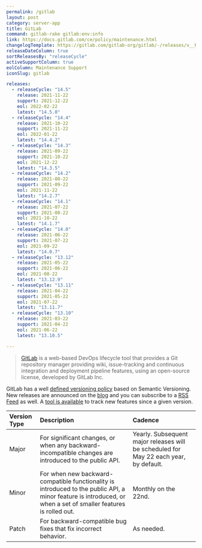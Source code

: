 ```yaml
---
permalink: /gitlab
layout: post
category: server-app
title: GitLab
command: gitlab-rake gitlab:env:info
link: https://docs.gitlab.com/ce/policy/maintenance.html
changelogTemplate: https://gitlab.com/gitlab-org/gitlab/-/releases/v__RELEASE_CYCLE__.0-ee
releaseDateColumn: true
sortReleasesBy: "releaseCycle"
activeSupportColumn: true
eolColumn: Maintenance Support
iconSlug: gitlab

releases:
  - releaseCycle: "14.5"
    release: 2021-11-22
    support: 2021-12-22
    eol: 2022-02-22
    latest: "14.5.0"
  - releaseCycle: "14.4"
    release: 2021-10-22
    support: 2021-11-22
    eol: 2022-01-22
    latest: "14.4.2"
  - releaseCycle: "14.3"
    release: 2021-09-22
    support: 2021-10-22
    eol: 2021-12-22
    latest: "14.3.5"
  - releaseCycle: "14.2"
    release: 2021-08-22
    support: 2021-09-22
    eol: 2021-11-22
    latest: "14.2.7"
  - releaseCycle: "14.1"
    release: 2021-07-22
    support: 2021-08-22
    eol: 2021-10-22
    latest: "14.1.7"
  - releaseCycle: "14.0"
    release: 2021-06-22
    support: 2021-07-22
    eol: 2021-09-22
    latest: "14.0.7"
  - releaseCycle: "13.12"
    release: 2021-05-22
    support: 2021-06-22
    eol: 2021-08-22
    latest: "13.12.9"
  - releaseCycle: "13.11"
    release: 2021-04-22
    support: 2021-05-22
    eol: 2021-07-22
    latest: "13.11.7"
  - releaseCycle: "13.10"
    release: 2021-03-22
    support: 2021-04-22
    eol: 2021-06-22
    latest: "13.10.5"

---
```

> [GitLab](https://about.gitlab.com/) is a web-based DevOps lifecycle tool that provides a Git repository manager providing wiki, issue-tracking and continuous integration and deployment pipeline features, using an open-source license, developed by GitLab Inc.

GitLab has a well [defined versioning policy](https://docs.gitlab.com/ce/policy/maintenance.html) based on Semantic Versioning. New releases are announced on the [blog](https://about.gitlab.com/releases/categories/releases/) and you can subscribe to a [RSS Feed](https://about.gitlab.com/atom.xml) as well. A [tool is available](https://gitlab-com.gitlab.io/cs-tools/gitlab-cs-tools/what-is-new-since/?tab=features) to track new features since a given version.

| Version Type | Description  | Cadence |
|:-------------|:-------------|:--------|
| Major        | For significant changes, or when any backward-incompatible changes are introduced to the public API.  |  Yearly. Subsequent major releases will be scheduled for May 22 each year, by default. |
| Minor        | For when new backward-compatible functionality is introduced to the public API, a minor feature is introduced, or when a set of smaller features is rolled out.  | Monthly on the 22nd.  |
| Patch        | 	For backward-compatible bug fixes that fix incorrect behavior.  | As needed.  |
